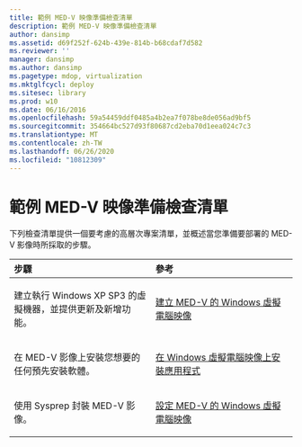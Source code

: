 ```yaml
---
title: 範例 MED-V 映像準備檢查清單
description: 範例 MED-V 映像準備檢查清單
author: dansimp
ms.assetid: d69f252f-624b-439e-814b-b68cdaf7d582
ms.reviewer: ''
manager: dansimp
ms.author: dansimp
ms.pagetype: mdop, virtualization
ms.mktglfcycl: deploy
ms.sitesec: library
ms.prod: w10
ms.date: 06/16/2016
ms.openlocfilehash: 59a54459ddf0485a4b2ea7f078be8de056ad9bf5
ms.sourcegitcommit: 354664bc527d93f80687cd2eba70d1eea024c7c3
ms.translationtype: MT
ms.contentlocale: zh-TW
ms.lasthandoff: 06/26/2020
ms.locfileid: "10812309"
---
```

# 範例 MED-V 映像準備檢查清單


下列檢查清單提供一個要考慮的高層次專案清單，並概述當您準備要部署的 MED-V 影像時所採取的步驟。

<table>
<colgroup>
<col width="50%" />
<col width="50%" />
</colgroup>
<thead>
<tr class="header">
<th align="left">步驟</th>
<th align="left">參考</th>
</tr>
</thead>
<tbody>
<tr class="odd">
<td align="left"><p>建立執行 Windows XP SP3 的虛擬機器，並提供更新及新增功能。</p></td>
<td align="left"><p><a href="creating-a-windows-virtual-pc-image-for-med-v.md" data-raw-source="[Creating a Windows Virtual PC Image for MED-V](creating-a-windows-virtual-pc-image-for-med-v.md)">建立 MED-V 的 Windows 虛擬電腦映像</a></p></td>
</tr>
<tr class="even">
<td align="left"><p>在 MED-V 影像上安裝您想要的任何預先安裝軟體。</p></td>
<td align="left"><p><a href="installing-applications-on-a-windows-virtual-pc-image.md" data-raw-source="[Installing Applications on a Windows Virtual PC Image](installing-applications-on-a-windows-virtual-pc-image.md)">在 Windows 虛擬電腦映像上安裝應用程式</a></p></td>
</tr>
<tr class="odd">
<td align="left"><p>使用 Sysprep 封裝 MED-V 影像。</p></td>
<td align="left"><p><a href="configuring-a-windows-virtual-pc-image-for-med-v.md" data-raw-source="[Configuring a Windows Virtual PC Image for MED-V](configuring-a-windows-virtual-pc-image-for-med-v.md)">設定 MED-V 的 Windows 虛擬電腦映像</a></p></td>
</tr>
</tbody>
</table>

 

 

 





